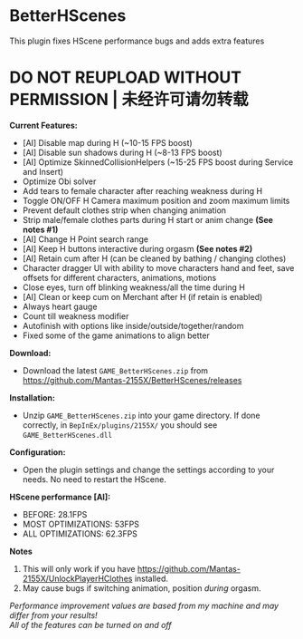 # BetterHScenes
This plugin fixes HScene performance bugs and adds extra features  

# DO NOT REUPLOAD WITHOUT PERMISSION | 未经许可请勿转载

**Current Features:**  
* [AI] Disable map during H (~10-15 FPS boost)  
* [AI] Disable sun shadows during H (~8-13 FPS boost)  
* [AI] Optimize SkinnedCollisionHelpers (~15-25 FPS boost during Service and Insert)  
* Optimize Obi solver 
* Add tears to female character after reaching weakness during H  
* Toggle ON/OFF H Camera maximum position and zoom maximum limits  
* Prevent default clothes strip when changing animation  
* Strip male/female clothes parts during H start or anim change **(See notes #1)**  
* [AI] Change H Point search range  
* [AI] Keep H buttons interactive during orgasm **(See notes #2)**  
* [AI] Retain cum after H (can be cleaned by bathing / changing clothes)  
* Character dragger UI with ability to move characters hand and feet, save offsets for different characters, animations, motions  
* Close eyes, turn off blinking weakness/all the time during H    
* [AI] Clean or keep cum on Merchant after H (if retain is enabled)  
* Always heart gauge  
* Count till weakness modifier  
* Autofinish with options like inside/outside/together/random  
* Fixed some of the game animations to align better

**Download:**  
* Download the latest `GAME_BetterHScenes.zip` from https://github.com/Mantas-2155X/BetterHScenes/releases  

**Installation:**  
* Unzip `GAME_BetterHScenes.zip` into your game directory. If done correctly, in `BepInEx/plugins/2155X/` you should see `GAME_BetterHScenes.dll`  

**Configuration:**  
* Open the plugin settings and change the settings according to your needs. No need to restart the HScene.  

**HScene performance [AI]:**  
* BEFORE: 28.1FPS  
* MOST OPTIMIZATIONS: 53FPS  
* ALL OPTIMIZATIONS: 62.3FPS  

**Notes**  
1. This will only work if you have https://github.com/Mantas-2155X/UnlockPlayerHClothes installed.  
2. May cause bugs if switching animation, position *during* orgasm.  

*Performance improvement values are based from my machine and may differ from your results!*  
*All of the features can be turned on and off*  
